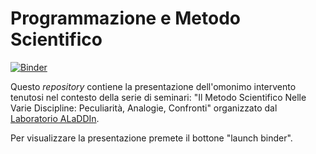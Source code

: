 # Programmazione e Metodo Scientifico

[![Binder](https://mybinder.org/badge_logo.svg)](https://mybinder.org/v2/gh/mapio/programmazione-e-metodo-scientifico/master?filepath=index.ipynb)

Questo *repository* contiene la presentazione dell'omonimo intervento tenutosi nel contesto della serie di seminari: "Il Metodo Scientifico Nelle Varie Discipline: Peculiarità, Analogie, Confronti" organizzato dal [Laboratorio ALaDDIn](https://aladdin.unimi.it/).

Per visualizzare la presentazione premete il bottone "launch binder".

<img src="https://beacon.ticksel.com/beam?account_id=1387073&referrer=&tags=" style="border:0;" width="0" height="0" alt="" />
